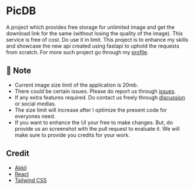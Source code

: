 # PicDB

A project which provides free storage for unlimited image and get the download link for the same (without losing the quality of the image). This service is free of cost. Do use it in limit. 
This project is to enhance my skills and showcase the new api created using fastapi to uphold the requests from scratch. 
For more such project go through my [profile](https://github.com/AkkilMG).

## 📝 Note

- Current image size limit of the application is 20mb.
- There could be certain issues. Please do report us through [issues](https://github.com/AkkilMG/PicDB-UI/issues/new).
- If any extra features required. Do contact us freely through [discussion](https://github.com/AkkilMG/PicDB-UI/discussions) or social medias.
- The size limit will increase after I optimize the present code for everyones need.
- If you want to enhance the UI your free to make changes. But, do provide us an screenshot with the pull request to evaluate it. We will make sure to provide you credits for your work.

## Credit

- [Akkil](https://github.com/AkkilMG)
- [React](https://react.dev/)
- [Tailwind CSS](https://tailwindcss.com/)
